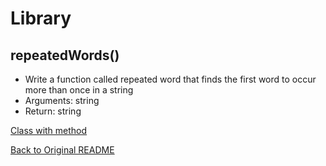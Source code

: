 # Library
## repeatedWords()

[comment]: <> (REGEX for method = https://stackoverflow.com/questions/18830813/how-can-i-remove-punctuation-from-input-text-in-java)

[comment]: <> (I worked with Jenner and Matt on this Code Challenge)

- Write a function called repeated word that finds the first word to occur more than once in a string
- Arguments: string
- Return: string


[Class with method](../lib/src/main/java/codechallenges/hashMap/HashMap.java)

  [Back to Original README](../../README.md)